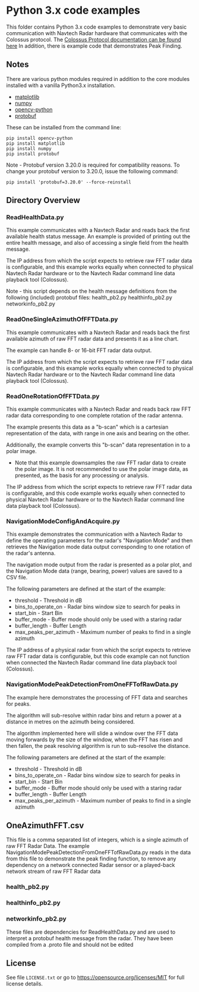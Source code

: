# Python 3.x code examples

This folder contains Python 3.x code examples to demonstrate very basic communication with Navtech Radar hardware that communicates with the Colossus protocol. The [Colossus Protocol documentation can be found here](https://navtechradar.atlassian.net/wiki/display/PROD/Colossus+Network+Data+Protocol) In addition, there is example code that demonstrates Peak Finding.


## Notes
There are various python modules required in addition to the core modules installed with a vanilla Python3.x installation.

* [matplotlib](https://matplotlib.org/)
* [numpy](https://numpy.org/)
* [opencv-python](https://pypi.org/project/opencv-python/)
* [protobuf](https://pypi.org/project/protobuf/)

These can be installed from the command line:

```shell 
pip install opencv-python
pip install matplotlib
pip install numpy
pip install protobuf
```

Note - Protobuf version 3.20.0 is required for compatibility reasons. To change your protobuf version to 3.20.0, issue the following command:

```shell 
pip install 'protobuf=3.20.0' --force-reinstall
```

## Directory Overview

### ReadHealthData.py 
This example communicates with a Navtech Radar and reads back the first available health status message. An example is provided of printing out the entire health message, and also of accessing a single field from the health message.

The IP address from which the script expects to retrieve raw FFT radar data is configurable, and this example works equally when connected to physical Navtech Radar hardware or to the Navtech Radar command line data playback tool (Colossus).

Note - this script depends on the health message definitions from the following (included) protobuf files:
health_pb2.py
healthinfo_pb2.py
networkinfo_pb2.py


### ReadOneSingleAzimuthOfFFTData.py
This example communicates with a Navtech Radar and reads back the first available azimuth of raw FFT radar data and presents it as a line chart.

The example can handle 8- or 16-bit FFT radar data output. 

The IP address from which the script expects to retrieve raw FFT radar data is configurable, and this example works equally when connected to physical Navtech Radar hardware or to the Navtech Radar command line data playback tool (Colossus).
 
  
### ReadOneRotationOfFFTData.py
This example communicates with a Navtech Radar and reads back raw FFT radar data corresponding to one complete rotation of the radar antenna. 

The example presents this data as a "b-scan" which is a cartesian representation of the data, with range in one axis and bearing on the other. 

Additionally, the example converts this "b-scan" data representation in to a polar image. 

* Note that this example downsamples the raw FFT radar data to create the polar image. It is not recommended to use the polar image data, as presented, as the basis for any processing or analysis.

 The IP address from which the script expects to retrieve raw FFT radar data is configurable, and this code example works equally when connected to physical Navtech Radar hardware or to the Navtech Radar command line data playback tool (Colossus).
 
 
### NavigationModeConfigAndAcquire.py
This example demonstrates the communication with a Navtech Radar to define the operating parameters for the radar's "Navigation Mode" and then retrieves the Navigation mode data output corresponding to one rotation of the radar's antenna.

The navigation mode output from the radar is presented as a polar plot, and the Navigation Mode data (range, bearing, power) values are saved to a CSV file.

The following parameters are defined at the start of the example:

* threshold - Threshold in dB
* bins_to_operate_on - Radar bins window size to search for peaks in
* start_bin - Start Bin
* buffer_mode - Buffer mode should only be used with a staring radar
* buffer_length - Buffer Length
* max_peaks_per_azimuth - Maximum number of peaks to find in a single azimuth

 The IP address of a physical radar from which the script expects to retrieve raw FFT radar data is configurable, but this code example can not function when connected the Navtech Radar command line data playback tool (Colossus).
 
 
### NavigationModePeakDetectionFromOneFFTofRawData.py
The example here demonstrates the processing of FFT data and searches for peaks. 

The algorithm will sub-resolve within radar bins and return a power at a distance in metres on the azimuth being considered.

The algorithm implemented here will slide a window over the FFT data moving forwards by the size of the window, when the FFT has risen and then fallen, the peak resolving algorithm is run to sub-resolve the distance.

The following parameters are defined at the start of the example:

* threshold - Threshold in dB
* bins_to_operate_on - Radar bins window size to search for peaks in
* start_bin - Start Bin
* buffer_mode - Buffer mode should only be used with a staring radar
* buffer_length - Buffer Length
* max_peaks_per_azimuth - Maximum number of peaks to find in a single azimuth
 
 
## OneAzimuthFFT.csv
This file is a comma separated list of integers, which is a single azimuth of raw FFT Radar Data. The example NavigationModePeakDetectionFromOneFFTofRawData.py reads in the data from this file to demonstrate the peak finding function, to remove any dependency on a network connected Radar sensor or a played-back network stream of raw FFT Radar data
 
### health_pb2.py
### healthinfo_pb2.py
### networkinfo_pb2.py
These files are dependencies for ReadHealthData.py and are used to interpret a protobuf health message from the radar. They have been compiled from a .proto file and should not be edited


## License
See file `LICENSE.txt` or go to <https://opensource.org/licenses/MIT> for full license details.


